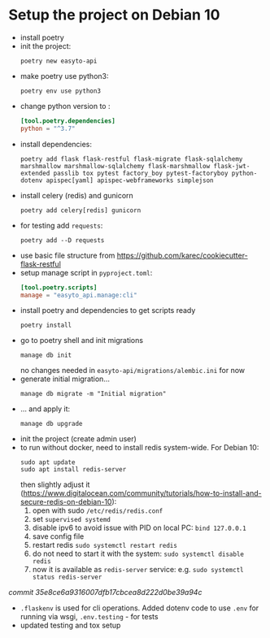 # Setup the project on Debian 10

* install poetry
* init the project:
  ```
  poetry new easyto-api
  ```
* make poetry use python3: 
  ```
  poetry env use python3
  ```
* change python version to :
  ```toml
  [tool.poetry.dependencies]
  python = "^3.7"
  ```
* install dependencies:
  ```
  poetry add flask flask-restful flask-migrate flask-sqlalchemy marshmallow marshmallow-sqlalchemy flask-marshmallow flask-jwt-extended passlib tox pytest factory_boy pytest-factoryboy python-dotenv apispec[yaml] apispec-webframeworks simplejson
  ```
* install celery (redis) and gunicorn
  ```
  poetry add celery[redis] gunicorn
  ```
* for testing add `requests`:
  ```
  poetry add --D requests
  ```
* use basic file structure from https://github.com/karec/cookiecutter-flask-restful
* setup manage script in `pyproject.toml`:
  ```toml
  [tool.poetry.scripts]
  manage = "easyto_api.manage:cli"
  ```
* install poetry and dependencies to get scripts ready
  ```
  poetry install
  ```
* go to poetry shell and init migrations
  ```
  manage db init
  ```
  no changes needed in `easyto-api/migrations/alembic.ini` for now
* generate initial migration...
  ```
  manage db migrate -m "Initial migration"
  ```
* ... and apply it:
  ```
  manage db upgrade
  ```
* init the project (create admin user)
* to run without docker, need to install redis system-wide. For Debian 10:
    ```
    sudo apt update
    sudo apt install redis-server
    ```
    then slightly adjust it (https://www.digitalocean.com/community/tutorials/how-to-install-and-secure-redis-on-debian-10):
    1. open with sudo `/etc/redis/redis.conf`
    2. set `supervised systemd`
    3. disable ipv6 to avoid issue with PID on local PC: `bind 127.0.0.1` 
    4. save config file
    5. restart redis `sudo systemctl restart redis`
    6. do not need to start it with the system: `sudo systemctl disable redis`
    7. now it is available as `redis-server` service: e.g. `sudo systemctl status redis-server`
     
*commit 35e8ce6a9316007dfb17cbcea8d222d0be39a94c*

* `.flaskenv` is used for cli operations. Added dotenv code to use `.env` for running via wsgi, `.env.testing` - for tests
* updated testing and tox setup
   
